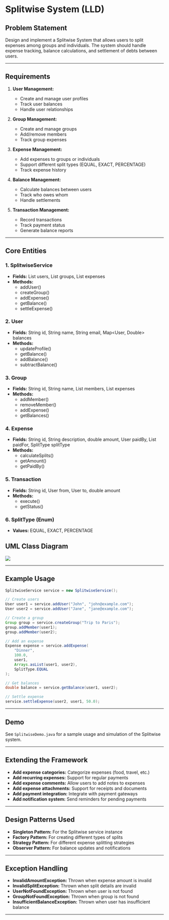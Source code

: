 # Splitwise System (LLD)

## Problem Statement

Design and implement a Splitwise System that allows users to split expenses among groups and individuals. The system should handle expense tracking, balance calculations, and settlement of debts between users.

---

## Requirements

1. **User Management:**
   - Create and manage user profiles
   - Track user balances
   - Handle user relationships

2. **Group Management:**
   - Create and manage groups
   - Add/remove members
   - Track group expenses

3. **Expense Management:**
   - Add expenses to groups or individuals
   - Support different split types (EQUAL, EXACT, PERCENTAGE)
   - Track expense history

4. **Balance Management:**
   - Calculate balances between users
   - Track who owes whom
   - Handle settlements

5. **Transaction Management:**
   - Record transactions
   - Track payment status
   - Generate balance reports

---

## Core Entities

### 1. SplitwiseService
- **Fields:** List<User> users, List<Group> groups, List<Expense> expenses
- **Methods:** 
  - addUser()
  - createGroup()
  - addExpense()
  - getBalance()
  - settleExpense()

### 2. User
- **Fields:** String id, String name, String email, Map<User, Double> balances
- **Methods:** 
  - updateProfile()
  - getBalance()
  - addBalance()
  - subtractBalance()

### 3. Group
- **Fields:** String id, String name, List<User> members, List<Expense> expenses
- **Methods:** 
  - addMember()
  - removeMember()
  - addExpense()
  - getBalances()

### 4. Expense
- **Fields:** String id, String description, double amount, User paidBy, List<User> paidFor, SplitType splitType
- **Methods:** 
  - calculateSplits()
  - getAmount()
  - getPaidBy()

### 5. Transaction
- **Fields:** String id, User from, User to, double amount
- **Methods:** 
  - execute()
  - getStatus()

### 6. SplitType (Enum)
- **Values:** EQUAL, EXACT, PERCENTAGE

## UML Class Diagram

![](../../../../uml-diagrams/class-diagrams/splitwise-class-diagram.png)

---

## Example Usage

```java
SplitwiseService service = new SplitwiseService();

// Create users
User user1 = service.addUser("John", "john@example.com");
User user2 = service.addUser("Jane", "jane@example.com");

// Create a group
Group group = service.createGroup("Trip to Paris");
group.addMember(user1);
group.addMember(user2);

// Add an expense
Expense expense = service.addExpense(
    "Dinner", 
    100.0, 
    user1, 
    Arrays.asList(user1, user2), 
    SplitType.EQUAL
);

// Get balances
double balance = service.getBalance(user1, user2);

// Settle expense
service.settleExpense(user2, user1, 50.0);
```

---

## Demo

See `SplitwiseDemo.java` for a sample usage and simulation of the Splitwise system.

---

## Extending the Framework

- **Add expense categories:** Categorize expenses (food, travel, etc.)
- **Add recurring expenses:** Support for regular payments
- **Add expense comments:** Allow users to add notes to expenses
- **Add expense attachments:** Support for receipts and documents
- **Add payment integration:** Integrate with payment gateways
- **Add notification system:** Send reminders for pending payments

---

## Design Patterns Used

- **Singleton Pattern:** For the Splitwise service instance
- **Factory Pattern:** For creating different types of splits
- **Strategy Pattern:** For different expense splitting strategies
- **Observer Pattern:** For balance updates and notifications

---

## Exception Handling

- **InvalidAmountException:** Thrown when expense amount is invalid
- **InvalidSplitException:** Thrown when split details are invalid
- **UserNotFoundException:** Thrown when user is not found
- **GroupNotFoundException:** Thrown when group is not found
- **InsufficientBalanceException:** Thrown when user has insufficient balance

---